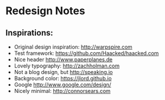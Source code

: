# Redesign Notes

## Inspirations:

- Original design inspiration: http://warpspire.com
- Test framework: https://github.com/Haacked/haacked.com
- Nice header http://www.paperplanes.de
- Lovely typography: http://zachholman.com
- Not a blog design, but http://speaking.io
- Background color: https://jlord.github.io
- Google http://www.google.com/design/
- Nicely minimal: http://connorsears.com